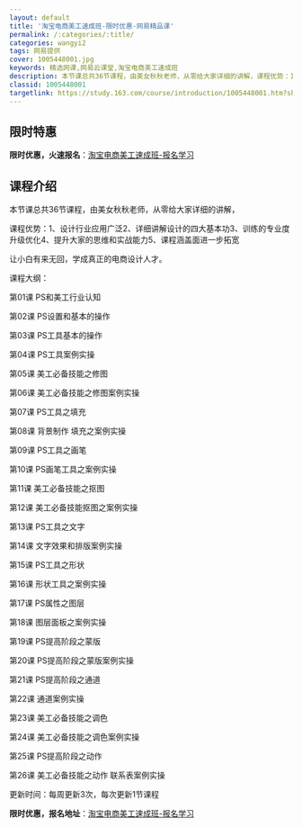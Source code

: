 ```yaml
---
layout: default
title: '淘宝电商美工速成班-限时优惠-网易精品课'
permalink: /:categories/:title/
categories: wangyi2
tags: 网易提供
cover: 1005448001.jpg
keywords: 精选网课,网易云课堂,淘宝电商美工速成班
description: 本节课总共36节课程，由美女秋秋老师，从零给大家详细的讲解，课程优势：1、设计行业应用广泛2、详细讲解设计的四大基本功3
classid: 1005448001
targetlink: https://study.163.com/course/introduction/1005448001.htm?share=1&shareId=1025206652&utm_campaign=share&utm_medium=iphoneShare&utm_source=&utm_u=1025206652
---
```


## 限时特惠

**限时优惠，火速报名**：[淘宝电商美工速成班-报名学习](https://study.163.com/course/introduction/1005448001.htm?share=1&shareId=1025206652&utm_campaign=share&utm_medium=iphoneShare&utm_source=&utm_u=1025206652)

## 课程介绍

本节课总共36节课程，由美女秋秋老师，从零给大家详细的讲解，

课程优势：1、设计行业应用广泛2、详细讲解设计的四大基本功3、训练的专业度升级优化4、提升大家的思维和实战能力5、课程涵盖面进一步拓宽

让小白有来无回，学成真正的电商设计人才。

课程大纲：

第01课  PS和美工行业认知

第02课  PS设置和基本的操作

第03课  PS工具基本的操作

第04课  PS工具案例实操

第05课  美工必备技能之修图

第06课  美工必备技能之修图案例实操

第07课  PS工具之填充

第08课  背景制作 填充之案例实操

第09课  PS工具之画笔

第10课  PS画笔工具之案例实操

第11课  美工必备技能之抠图

第12课  美工必备技能抠图之案例实操

第13课  PS工具之文字

第14课  文字效果和排版案例实操

第15课  PS工具之形状

第16课  形状工具之案例实操

第17课  PS属性之图层

第18课  图层面板之案例实操

第19课  PS提高阶段之蒙版

第20课  PS提高阶段之蒙版案例实操

第21课  PS提高阶段之通道

第22课  通道案例实操

第23课  美工必备技能之调色

第24课  美工必备技能之调色案例实操

第25课  PS提高阶段之动作

第26课  美工必备技能之动作 联系表案例实操

更新时间：每周更新3次，每次更新1节课程

**限时优惠，报名地址**：[淘宝电商美工速成班-报名学习](https://study.163.com/course/introduction/1005448001.htm?share=1&shareId=1025206652&utm_campaign=share&utm_medium=iphoneShare&utm_source=&utm_u=1025206652)

